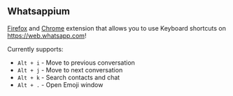 Whatsappium
-----------

[Firefox](https://addons.mozilla.org/en-US/firefox/addon/whatsapp-ium/) and [Chrome](https://chrome.google.com/webstore/detail/whatsappium/eedgndchicdbbbejcpalinoieoegbfap) extension that allows you to use Keyboard shortcuts on https://web.whatsapp.com!

Currently supports:

* `Alt + i` - Move to previous conversation
* `Alt + j` - Move to next conversation
* `Alt + k` - Search contacts and chat
* `Alt + .` - Open Emoji window

